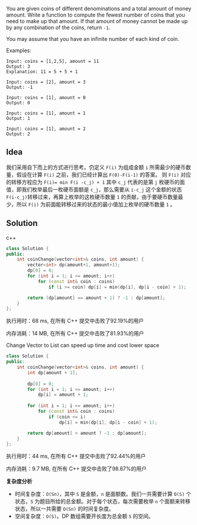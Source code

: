 You are given coins of different denominations and a total amount of money amount. Write a function to compute the fewest number of coins that you need to make up that amount. If that amount of money cannot be made up by any combination of the coins, return `-1`.

You may assume that you have an infinite number of each kind of coin.


Examples:

```
Input: coins = [1,2,5], amount = 11
Output: 3
Explanation: 11 = 5 + 5 + 1

Input: coins = [2], amount = 3
Output: -1

Input: coins = [1], amount = 0
Output: 0

Input: coins = [1], amount = 1
Output: 1

Input: coins = [1], amount = 2
Output: 2
```

## Idea

我们采用自下而上的方式进行思考。仍定义 `F(i)` 为组成金额 `i` 所需最少的硬币数量，假设在计算 `F(i)` 之前，我们已经计算出 `F(0)-F(i-1)` 的答案。 则 `F(i)` 对应的转移方程应为 `F(i)= min F(i -c_j) + 1`
其中 `c_j` 代表的是第 `j` 枚硬币的面值，即我们枚举最后一枚硬币面额是 `c_j`，那么需要从 `i-c_j` 这个金额的状态 `F(i-c_j)`转移过来，再算上枚举的这枚硬币数量 `1` 的贡献，由于要硬币数量最少，所以 `F(i)` 为前面能转移过来的状态的最小值加上枚举的硬币数量 `1` 。

## Solution

c++
```c++
class Solution {
public:
    int coinChange(vector<int>& coins, int amount) {
        vector<int> dp(amount+1, amount+1);
        dp[0] = 0;
        for (int i = 1; i <= amount; i++)
            for (const int& coin : coins)
                if (i >= coin) dp[i] = min(dp[i], dp[i - coin] + 1);

        return (dp[amount] == amount + 1) ? -1 : dp[amount];
    }
};
```

执行用时：68 ms, 在所有 C++ 提交中击败了92.19%的用户

内存消耗：14 MB, 在所有 C++ 提交中击败了81.93%的用户


Change Vector to List can speed up time and cost lower space

```c++
class Solution {
public:
    int coinChange(vector<int>& coins, int amount) {
        int dp[amount + 1];
    
        dp[0] = 0;
        for (int i = 1; i <= amount; i++)
            dp[i] = amount + 1;
            
        for (int i = 1; i <= amount; i++)
            for (const int& coin : coins)
                if (coin <= i)
                    dp[i] = min(dp[i], dp[i - coin] + 1);

        return dp[amount] > amount ? -1 : dp[amount];
    }
};
```

执行用时：44 ms, 在所有 C++ 提交中击败了92.44%的用户

内存消耗：9.7 MB, 在所有 C++ 提交中击败了98.67%的用户

**复杂度分析**

- 时间复杂度：`O(Sn)`，其中 `S` 是金额，`n` 是面额数。我们一共需要计算 `O(S)` 个状态，`S` 为题目所给的总金额。对于每个状态，每次需要枚举 `n` 个面额来转移状态，所以一共需要 `O(Sn)` 的时间复杂度。
- 空间复杂度：`O(S)`。DP 数组需要开长度为总金额 `S` 的空间。
